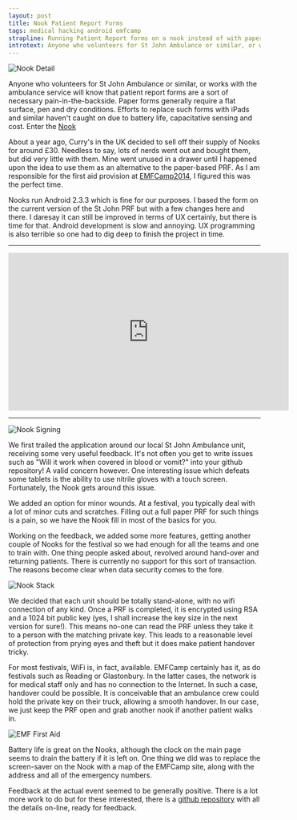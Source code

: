 ```yaml
---
layout: post
title: Nook Patient Report Forms
tags: medical hacking android emfcamp
strapline: Running Patient Report forms on a nook instead of with paper
introtext: Anyone who volunteers for St John Ambulance or similar, or works with the ambulnance service will know that patient report forms are a sort of necessary pain-in-the-backside. Paper forms generally require a flat surface, pen and dry conditions. Efforts to replace such forms with iPads and similar haven't caught on due to battery life, capacitative sensing and cost. Enter the Nook.
---
```


![Nook Detail](https://c2.staticflickr.com/6/5567/15106934241_4e1ae420ed.jpg)

Anyone who volunteers for St John Ambulance or similar, or works with the ambulance service will know that patient report forms are a sort of necessary pain-in-the-backside. Paper forms generally require a flat surface, pen and dry conditions. Efforts to replace such forms with iPads and similar haven't caught on due to battery life, capacitative sensing and cost. Enter the [Nook](https://en.wikipedia.org/wiki/Nook_Simple_Touch)

About a year ago, Curry's in the UK decided to sell off their supply of Nooks for around £30. Needless to say, lots of nerds went out and bought them, but did very little with them. Mine went unused in a drawer until I happened upon the idea to use them as an alternative to the paper-based PRF. As I am responsible for the first aid provision at [EMFCamp2014](http://www.emfcamp.org), I figured this was the perfect time.

Nooks run Android 2.3.3 which is fine for our purposes. I based the form on the current version of the St John PRF but with a few changes here and there. I daresay it can still be improved in terms of UX certainly, but there is time for that. Android development is slow and annoying. UX programming is also terrible so one had to dig deep to finish the project in time.

<div class="clearfix"></div>
<hr/>

<iframe width="560" height="315" src="https://www.youtube.com/embed/wOCfqCNi3HA?list=UUM-XTspgfHt2_BBRV5a3j_w" frameborder="0" allowfullscreen></iframe>

<hr/>
<div class="clearfix"></div>


![Nook Signing](https://c2.staticflickr.com/4/3889/15106946251_543fc60318.jpg)

We first trailed the application around our local St John Ambulance unit, receiving some very useful feedback. It's not often you get to write issues such as "Will it work when covered in blood or vomit?" into your github repository! A valid concern however. One interesting issue which defeats some tablets is the ability to use nitrile gloves with a touch screen. Fortunately, the Nook gets around this issue.

We added an option for minor wounds. At a festival, you typically deal with a lot of minor cuts and scratches. Filling out a full paper PRF for such things is a pain, so we have the Nook fill in most of the basics for you.

Working on the feedback, we added some more features, getting another couple of Nooks for the festival so we had enough for all the teams and one to train with. One thing people asked about, revolved around hand-over and returning patients. There is currently no support for this sort of transaction. The reasons become clear when data security comes to the fore.

![Nook Stack](https://c2.staticflickr.com/4/3886/14923294440_19c63f50bc.jpg)

We decided that each unit should be totally stand-alone, with no wifi connection of any kind. Once a PRF is completed, it is encrypted using RSA and a 1024 bit public key (yes, I shall increase the key size in the next version for sure!). This means no-one can read the PRF unless they take it to a person with the matching private key. This leads to a reasonable level of protection from prying eyes and theft but it does make patient handover tricky.

For most festivals, WiFi is, in fact, available. EMFCamp certainly has it, as do festivals such as Reading or Glastonbury. In the latter cases, the network is for medical staff only and has no connection to the Internet. In such a case, handover could be possible. It is conceivable that an ambulance crew could hold the private key on their truck, allowing a smooth handover. In our case, we just keep the PRF open and grab another nook if another patient walks in.

![EMF First Aid](https://farm6.staticflickr.com/5561/14970455747_4e2ed916d4.jpg)

Battery life is great on the Nooks, although the clock on the main page seems to drain the battery if it is left on. One thing we did was to replace the screen-saver on the Nook with a map of the EMFCamp site, along with the address and all of the emergency numbers.

Feedback at the actual event seemed to be generally positive. There is a lot more work to do but for these interested, there is a [github repository](https://github.com/OniDaito/EMFMedical) with all the details on-line, ready for feedback.

